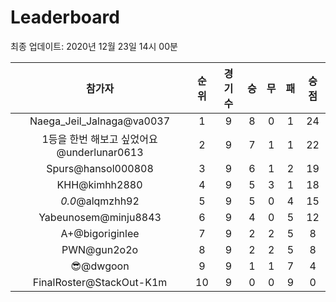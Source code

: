 # Leaderboard
최종 업데이트: 2020년 12월 23일 14시 00분




| 참가자 | 순위 | 경기수 | 승 | 무 | 패 | 승점 |
|:---:|:---:|:---:|:---:|:---:|:---:|:---:|
| Naega_Jeil_Jalnaga@va0037 | 1 | 9 | 8 | 0 | 1 | 24 |
| 1등을 한번 해보고 싶었어요@underlunar0613 | 2 | 9 | 7 | 1 | 1 | 22 |
| Spurs@hansol000808 | 3 | 9 | 6 | 1 | 2 | 19 |
| KHH@kimhh2880 | 4 | 9 | 5 | 3 | 1 | 18 |
| _0.0_@alqmzhh92 | 5 | 9 | 5 | 0 | 4 | 15 |
| Yabeunosem@minju8843 | 6 | 9 | 4 | 0 | 5 | 12 |
| A+@bigoriginlee | 7 | 9 | 2 | 2 | 5 | 8 |
| PWN@gun2o2o | 8 | 9 | 2 | 2 | 5 | 8 |
| 😎@dwgoon | 9 | 9 | 1 | 1 | 7 | 4 |
| FinalRoster@StackOut-K1m | 10 | 9 | 0 | 0 | 9 | 0 |